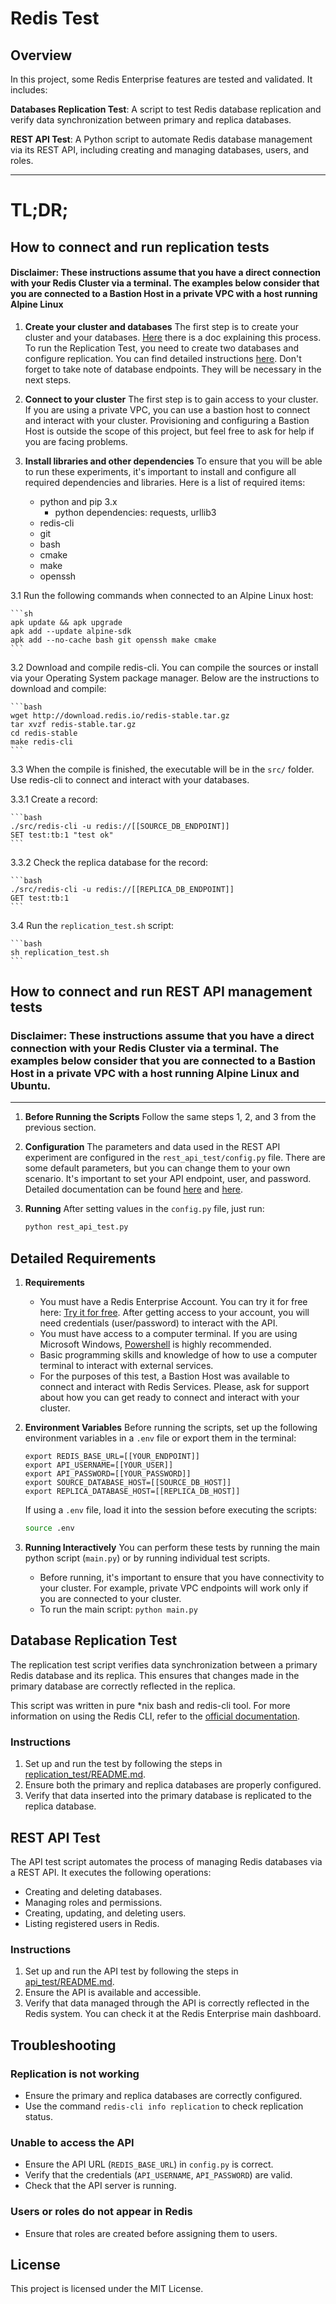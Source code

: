 # Redis Test

## Overview
In this project, some Redis Enterprise features are tested and validated. It includes:

**Databases Replication Test**: A script to test Redis database replication and verify data synchronization between primary and replica databases.

**REST API Test**: A Python script to automate Redis database management via its REST API, including creating and managing databases, users, and roles.

------------

# TL;DR;

## How to connect and run replication tests

#### Disclaimer: These instructions assume that you have a direct connection with your Redis Cluster via a terminal. The examples below consider that you are connected to a Bastion Host in a private VPC with a host running Alpine Linux

1. **Create your cluster and databases**
   The first step is to create your cluster and your databases. [Here](https://redis.io/docs/latest/operate/rs/databases/create/) there is a doc explaining this process. To run the Replication Test, you need to create two databases and configure replication. You can find detailed instructions [here](replication_test/README.md). Don't forget to take note of database endpoints. They will be necessary in the next steps.

2. **Connect to your cluster**
   The first step is to gain access to your cluster. If you are using a private VPC, you can use a bastion host to connect and interact with your cluster. Provisioning and configuring a Bastion Host is outside the scope of this project, but feel free to ask for help if you are facing problems.

3. **Install libraries and other dependencies**
   To ensure that you will be able to run these experiments, it's important to install and configure all required dependencies and libraries. Here is a list of required items:

    - python and pip 3.x
        - python dependencies: requests, urllib3
    - redis-cli
    - git
    - bash
    - cmake
    - make
    - openssh

3.1 Run the following commands when connected to an Alpine Linux host:

    ```sh
    apk update && apk upgrade 
    apk add --update alpine-sdk
    apk add --no-cache bash git openssh make cmake
    ```

3.2 Download and compile redis-cli. You can compile the sources or install via your Operating System package manager. Below are the instructions to download and compile:

    ```bash
    wget http://download.redis.io/redis-stable.tar.gz
    tar xvzf redis-stable.tar.gz
    cd redis-stable
    make redis-cli
    ```

3.3 When the compile is finished, the executable will be in the `src/` folder. Use redis-cli to connect and interact with your databases.

3.3.1 Create a record:

    ```bash
    ./src/redis-cli -u redis://[[SOURCE_DB_ENDPOINT]]
    SET test:tb:1 "test ok"
    ```

3.3.2 Check the replica database for the record:

    ```bash
    ./src/redis-cli -u redis://[[REPLICA_DB_ENDPOINT]]
    GET test:tb:1
    ```

3.4 Run the `replication_test.sh` script:

    ```bash
    sh replication_test.sh
    ```

## How to connect and run REST API management tests

### Disclaimer: These instructions assume that you have a direct connection with your Redis Cluster via a terminal. The examples below consider that you are connected to a Bastion Host in a private VPC with a host running Alpine Linux and Ubuntu.

------------

1. **Before Running the Scripts**
   Follow the same steps 1, 2, and 3 from the previous section.

2. **Configuration**
   The parameters and data used in the REST API experiment are configured in the `rest_api_test/config.py` file. There are some default parameters, but you can change them to your own scenario. It's important to set your API endpoint, user, and password. Detailed documentation can be found [here](https://redis.io/docs/latest/operate/rs/references/rest-api/) and [here](replication_test/README.md).

3. **Running**
   After setting values in the `config.py` file, just run:

    ```bash
    python rest_api_test.py
    ```

## Detailed Requirements

1. **Requirements**
   - You must have a Redis Enterprise Account. You can try it for free here: [Try it for free](https://redis.io/try-free/). After getting access to your account, you will need credentials (user/password) to interact with the API.
   - You must have access to a computer terminal. If you are using Microsoft Windows, [Powershell](https://learn.microsoft.com/en-us/powershell/scripting/install/installing-powershell-on-windows?view=powershell-7.5) is highly recommended.
   - Basic programming skills and knowledge of how to use a computer terminal to interact with external services.
   - For the purposes of this test, a Bastion Host was available to connect and interact with Redis Services. Please, ask for support about how you can get ready to connect and interact with your cluster.

2. **Environment Variables**
   Before running the scripts, set up the following environment variables in a `.env` file or export them in the terminal:

    ```properties
    export REDIS_BASE_URL=[[YOUR_ENDPOINT]]
    export API_USERNAME=[[YOUR_USER]]
    export API_PASSWORD=[[YOUR_PASSWORD]]
    export SOURCE_DATABASE_HOST=[[SOURCE_DB_HOST]]
    export REPLICA_DATABASE_HOST=[[REPLICA_DB_HOST]]
    ```

   If using a `.env` file, load it into the session before executing the scripts:

    ```bash
    source .env
    ```

3. **Running Interactively**
   You can perform these tests by running the main python script (`main.py`) or by running individual test scripts.

   - Before running, it's important to ensure that you have connectivity to your cluster. For example, private VPC endpoints will work only if you are connected to your cluster.
   - To run the main script: `python main.py`

## Database Replication Test

The replication test script verifies data synchronization between a primary Redis database and its replica. This ensures that changes made in the primary database are correctly reflected in the replica.

This script was written in pure *nix bash and redis-cli tool. For more information on using the Redis CLI, refer to the [official documentation](https://redis.io/docs/latest/develop/tools/cli/).

### Instructions

1. Set up and run the test by following the steps in [replication_test/README.md](replication_test/README.md).
2. Ensure both the primary and replica databases are properly configured.
3. Verify that data inserted into the primary database is replicated to the replica database.

## REST API Test

The API test script automates the process of managing Redis databases via a REST API. It executes the following operations:
- Creating and deleting databases.
- Managing roles and permissions.
- Creating, updating, and deleting users.
- Listing registered users in Redis.

### Instructions

1. Set up and run the API test by following the steps in [api_test/README.md](api_test/README.md).
2. Ensure the API is available and accessible.
3. Verify that data managed through the API is correctly reflected in the Redis system. You can check it at the Redis Enterprise main dashboard.

## Troubleshooting

### Replication is not working
- Ensure the primary and replica databases are correctly configured.
- Use the command `redis-cli info replication` to check replication status.

### Unable to access the API
- Ensure the API URL (`REDIS_BASE_URL`) in `config.py` is correct.
- Verify that the credentials (`API_USERNAME`, `API_PASSWORD`) are valid.
- Check that the API server is running.

### Users or roles do not appear in Redis
- Ensure that roles are created before assigning them to users.

## License
This project is licensed under the MIT License.

